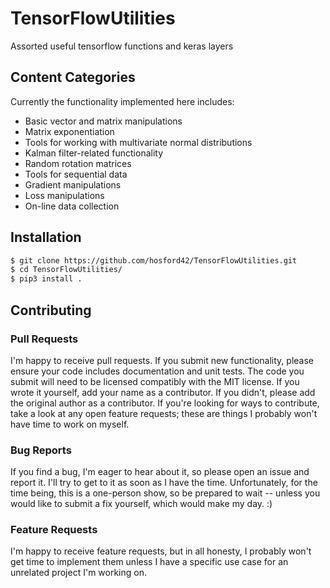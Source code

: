 # TensorFlowUtilities
Assorted useful tensorflow functions and keras layers

## Content Categories

Currently the functionality implemented here includes:
* Basic vector and matrix manipulations
* Matrix exponentiation
* Tools for working with multivariate normal distributions
* Kalman filter-related functionality
* Random rotation matrices
* Tools for sequential data
* Gradient manipulations
* Loss manipulations
* On-line data collection


## Installation

```bash
$ git clone https://github.com/hosford42/TensorFlowUtilities.git
$ cd TensorFlowUtilities/
$ pip3 install .
```

## Contributing

### Pull Requests
I'm happy to receive pull requests. If you submit new functionality,
please ensure your code includes documentation and unit tests. The
code you submit will need to be licensed compatibly with the MIT
license. If you wrote it yourself, add your name as a contributor.
If you didn't, please add the original author as a contributor. If
you're looking for ways to contribute, take a look at any open
feature requests; these are things I probably won't have time to
work on myself.

### Bug Reports
If you find a bug, I'm eager to hear about it, so please open an issue 
and report it. I'll try to get to it as soon as I have the time. 
Unfortunately, for the time being, this is a one-person show, so be 
prepared to wait -- unless you would like to submit a fix yourself, 
which would make my day. :)

### Feature Requests
I'm happy to receive feature requests, but in all honesty, I probably
won't get time to implement them unless I have a specific use case
for an unrelated project I'm working on.
